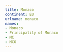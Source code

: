 ```yaml
---
title: Monaco
continent: EU
urlname: monaco
names:
- Monaco
- Principality of Monaco
- MC
- MCO
---
```


